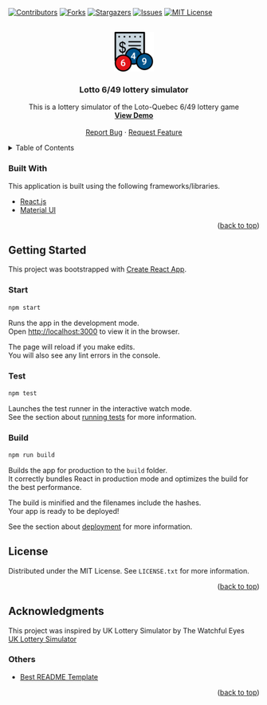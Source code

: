 <div id="top"></div>

[![Contributors][contributors-shield]][contributors-url]
[![Forks][forks-shield]][forks-url]
[![Stargazers][stars-shield]][stars-url]
[![Issues][issues-shield]][issues-url]
[![MIT License][license-shield]][license-url]

<!-- PROJECT LOGO -->
<br />
<div align="center">
  <a href="https://github.com/joseph-passineau/lotto649-simulator">
    <img src="public/logo192.png" alt="Logo" width="80" height="80">
  </a>

  <h3 align="center">Lotto 6/49 lottery simulator</h3>

  <p align="center">
    This is a lottery simulator of the Loto-Quebec 6/49 lottery game
    <br />
    <a href="https://joseph-passineau.github.io/lotto649-simulator/"><strong>View Demo</strong></a>
    <br />
    <br />
    <a href="https://github.com/joseph-passineau/lotto649-simulator/issues">Report Bug</a>
    ·
    <a href="https://github.com/joseph-passineau/lotto649-simulator/issues">Request Feature</a>
  </p>
</div>

<!-- TABLE OF CONTENTS -->
<details>
  <summary>Table of Contents</summary>
  <ol>
    <li><a href="#built-with">Built With</a></li>
    <li><a href="#getting-started">Getting Started</a></li>
    <li><a href="#license">License</a></li>
    <li><a href="#acknowledgments">Acknowledgments</a></li>
  </ol>
</details>

### Built With

This application is built using the following frameworks/libraries.

- [React.js](https://reactjs.org/)
- [Material UI](https://mui.com/)

<p align="right">(<a href="#top">back to top</a>)</p>

<!-- GETTING STARTED -->

## Getting Started

This project was bootstrapped with [Create React App](https://github.com/facebook/create-react-app).

### Start

```sh
npm start
```

Runs the app in the development mode.\
Open [http://localhost:3000](http://localhost:3000) to view it in the browser.

The page will reload if you make edits.\
You will also see any lint errors in the console.

### Test

```sh
npm test
```

Launches the test runner in the interactive watch mode.\
See the section about [running tests](https://facebook.github.io/create-react-app/docs/running-tests) for more information.

### Build

```sh
npm run build
```

Builds the app for production to the `build` folder.\
It correctly bundles React in production mode and optimizes the build for the best performance.

The build is minified and the filenames include the hashes.\
Your app is ready to be deployed!

See the section about [deployment](https://facebook.github.io/create-react-app/docs/deployment) for more information.

<!-- LICENSE -->

## License

Distributed under the MIT License. See `LICENSE.txt` for more information.

<p align="right">(<a href="#top">back to top</a>)</p>

<!-- ACKNOWLEDGMENTS -->

## Acknowledgments

This project was inspired by UK Lottery Simulator by The Watchful Eyes\
[UK Lottery Simulator](https://www.reddit.com/r/CasualUK/comments/t74tg6/uk_lottery_simulator_playing_the_lottery_1000/)

### Others

- [Best README Template](https://github.com/othneildrew/Best-README-Template)

<p align="right">(<a href="#top">back to top</a>)</p>

<!-- MARKDOWN LINKS & IMAGES -->
<!-- https://www.markdownguide.org/basic-syntax/#reference-style-links -->

[contributors-shield]: https://img.shields.io/github/contributors/joseph-passineau/lotto649-simulator.svg?style=for-the-badge
[contributors-url]: https://github.com/joseph-passineau/lotto649-simulator/graphs/contributors
[forks-shield]: https://img.shields.io/github/forks/joseph-passineau/lotto649-simulator.svg?style=for-the-badge
[forks-url]: https://github.com/joseph-passineau/lotto649-simulator/network/members
[stars-shield]: https://img.shields.io/github/stars/joseph-passineau/lotto649-simulator.svg?style=for-the-badge
[stars-url]: https://github.com/joseph-passineau/lotto649-simulator/stargazers
[issues-shield]: https://img.shields.io/github/issues/joseph-passineau/lotto649-simulator.svg?style=for-the-badge
[issues-url]: https://github.com/joseph-passineau/lotto649-simulator/issues
[license-shield]: https://img.shields.io/github/license/joseph-passineau/lotto649-simulator.svg?style=for-the-badge
[license-url]: https://github.com/joseph-passineau/lotto649-simulator/blob/master/LICENSE.txt
[product-screenshot]: images/screenshot.png
